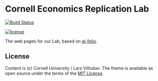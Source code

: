 # Cornell Economics Replication Lab

[![Build Status](https://travis-ci.com/labordynamicsinstitute/replication-lab-pages.svg?branch=master)](https://travis-ci.com/labordynamicsinstitute/replication-lab-pages)

[![license](https://img.shields.io/github/license/mashape/apistatus.svg?maxAge=2592000)](https://github.com/alshedivat/al-folio/blob/master/LICENSE)

The web pages for our Lab, based on  [al-folio](https://alshedivat.github.io/al-folio/).

## License
Content is (c) Cornell University / Lars Vilhuber. 
The theme is available as open source under the terms of the [MIT License](https://opensource.org/licenses/MIT).
